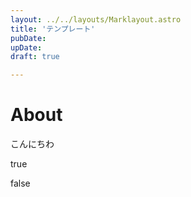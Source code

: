```yaml
---
layout: ../../layouts/Marklayout.astro
title: 'テンプレート'
pubDate: 
upDate: 
draft: true

---
```

<!-- コメントアウト -->

# About

こんにちわ

true

false
